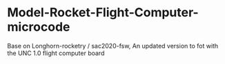 # Model-Rocket-Flight-Computer-microcode
Base on Longhorn-rocketry / sac2020-fsw, An updated version to fot with the UNC 1.0 flight computer board
